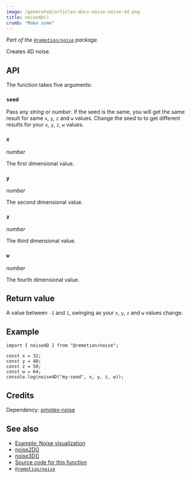 ```yaml
---
image: /generated/articles-docs-noise-noise-4d.png
title: noise4D()
crumb: "Make some"
---
```


_Part of the [`@remotion/noise`](/docs/noise) package._

Creates 4D noise.

## API

The function takes five arguments:

### `seed`

Pass any _string_ or _number_. If the seed is the same, you will get the same result for same `x`, `y`, `z` and `w` values. Change the seed to to get different results for your `x`, `y`, `z`, `w` values.

### `x`

_number_

The first dimensional value.

### `y`

_number_

The second dimensional value.

### `z`

_number_

The third dimensional value.

### `w`

_number_

The fourth dimensional value.

## Return value

A value between `-1` and `1`, swinging as your `x`, `y`, `z` and `w` values change.

## Example

```tsx twoslash
import { noise4D } from "@remotion/noise";

const x = 32;
const y = 40;
const z = 50;
const w = 64;
console.log(noise4D("my-seed", x, y, z, w));
```

## Credits

Dependency: [simplex-noise](https://www.npmjs.com/package/simplex-noise)

## See also

- [Example: Noise visualization](/docs/noise-visualization)
- [noise2D()](/docs/noise/noise-2d)
- [noise3D()](/docs/noise/noise-3d)
- [Source code for this function](https://github.com/remotion-dev/remotion/blob/main/packages/noise/src/index.ts)
- [`@remotion/noise`](/docs/noise)
